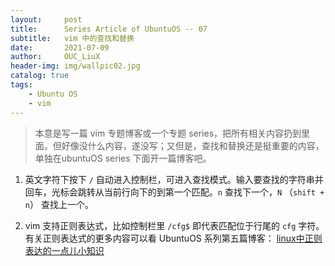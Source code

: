 ```yaml
---
layout:     post
title:      Series Article of UbuntuOS -- 07 
subtitle:   vim 中的查找和替换          
date:       2021-07-09
author:     OUC_LiuX
header-img: img/wallpic02.jpg
catalog: true
tags:
    - Ubuntu OS
    - vim
---
```


> 本意是写一篇 vim 专题博客或一个专题 series，把所有相关内容扔到里面。但好像没什么内容，遂没写；又但是，查找和替换还是挺重要的内容，单独在ubuntuOS series 下面开一篇博客吧。    

1. 英文字符下按下 `/` 自动进入控制栏，可进入查找模式。输入要查找的字符串并回车，光标会跳转从当前行向下的到第一个匹配。`n` 查找下一个，`N` （`shift + n`） 查找上一个。   

2. vim 支持正则表达式，比如控制栏里 `/cfg$` 即代表匹配位于行尾的 `cfg` 字符。有关正则表达式的更多内容可以看 UbuntuOS 系列第五篇博客： [linux中正则表达的一点儿小知识](https://www.ouc-liux.cn/2021/05/08/Series-Article-of-UbuntuOS-05/)